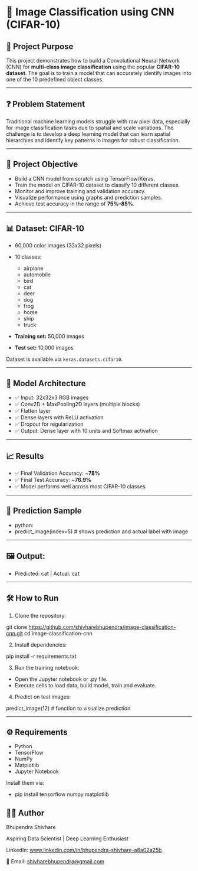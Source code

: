 # 🧠 Image Classification using CNN (CIFAR-10)

## 📌 Project Purpose

This project demonstrates how to build a Convolutional Neural Network (CNN) for **multi-class image classification** using the popular **CIFAR-10 dataset**. The goal is to train a model that can accurately identify images into one of the 10 predefined object classes.

---

## ❓ Problem Statement

Traditional machine learning models struggle with raw pixel data, especially for image classification tasks due to spatial and scale variations. The challenge is to develop a deep learning model that can learn spatial hierarchies and identify key patterns in images for robust classification.

---

## 🎯 Project Objective

- Build a CNN model from scratch using TensorFlow/Keras.
- Train the model on CIFAR-10 dataset to classify 10 different classes.
- Monitor and improve training and validation accuracy.
- Visualize performance using graphs and prediction samples.
- Achieve test accuracy in the range of **75%–85%**.

---

## 📊 Dataset: CIFAR-10

- 60,000 color images (32x32 pixels)
- 10 classes:
  - airplane
  - automobile
  - bird
  - cat
  - deer
  - dog
  - frog
  - horse
  - ship
  - truck

- **Training set:** 50,000 images  
- **Test set:** 10,000 images

Dataset is available via `keras.datasets.cifar10`.

---

## 🧱 Model Architecture

- ✅ Input: 32x32x3 RGB images
- ✅ Conv2D + MaxPooling2D layers (multiple blocks)
- ✅ Flatten layer
- ✅ Dense layers with ReLU activation
- ✅ Dropout for regularization
- ✅ Output: Dense layer with 10 units and Softmax activation

---

## 📈 Results

- ✅ Final Validation Accuracy: ~**78%**
- ✅ Final Test Accuracy: ~**76.9%**
- ✅ Model performs well across most CIFAR-10 classes

---

## 📸 Prediction Sample

- python: 
 - predict_image(index=5)  # shows prediction and actual label with image

---

## 🖼️ Output:

- Predicted: cat | Actual: cat

---

## 🛠️ How to Run

1. Clone the repository:

git clone https://github.com/shivharebhupendra/image-classification-cnn.git
cd image-classification-cnn

2. Install dependencies:

pip install -r requirements.txt

3. Run the training notebook:
- Open the Jupyter notebook or .py file.
- Execute cells to load data, build model, train and evaluate.

4. Predict on test images:

predict_image(12)  # function to visualize prediction

---

## ⚙️ Requirements
- Python
- TensorFlow
- NumPy
- Matplotlib
- Jupyter Notebook

Install them via:
- pip install tensorflow numpy matplotlib

## 👨‍💻 Author

Bhupendra Shivhare

Aspiring Data Scientist | Deep Learning Enthusiast

LinkedIn: www.linkedin.com/in/bhupendra-shivhare-a8a02a25b

📧 Email: shivharebhupendra@gmail.com
